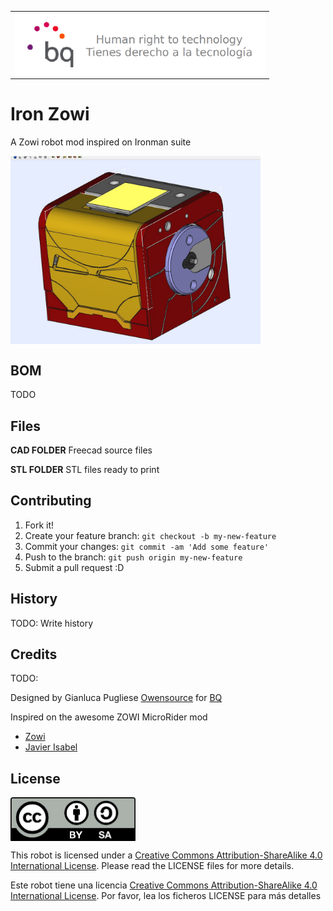 <table>
<tr>
<td>
<img src="IMAGES/bq-logo-human-right-technology.png" width="400" align="center">
</td>
</tr>
</table>

# Iron Zowi 


A Zowi robot mod inspired on Ironman suite



<td>
<img src="IMAGES/HEAD.jpg" width="400" align="center">
</td>

## BOM
TODO

## Files
**CAD FOLDER**  Freecad source files

**STL FOLDER**  STL files ready to print



## Contributing
1. Fork it!
2. Create your feature branch: `git checkout -b my-new-feature`
3. Commit your changes: `git commit -am 'Add some feature'`
4. Push to the branch: `git push origin my-new-feature`
5. Submit a pull request :D
## History
TODO: Write history
## Credits
TODO: 

Designed by Gianluca Pugliese [Owensource](https://www.owensource.com) for [BQ](https://www.bq.com)

Inspired on the awesome ZOWI MicroRider mod

- [Zowi](https://github.com/bqlabs/zowi)
- [Javier Isabel](https://github.com/JavierIH)


## License
<img src="IMAGES/by-sa.png" width="200" align = "center">

This robot is licensed under a [Creative Commons Attribution-ShareAlike 4.0 International License](http://creativecommons.org/licenses/by-sa/4.0/). Please read the LICENSE files for more details.

Este robot tiene una licencia [Creative Commons Attribution-ShareAlike 4.0 International License](http://creativecommons.org/licenses/by-sa/4.0/). Por favor, lea los ficheros LICENSE para más detalles
